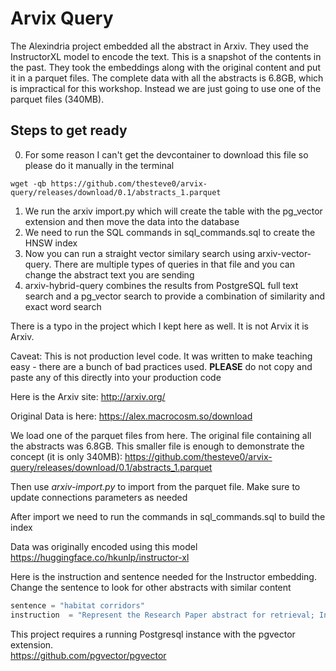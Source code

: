 # Arvix Query
The Alexindria project embedded all the abstract in Arxiv. They used the InstructorXL model to encode the text. This is a snapshot of the contents in the past.
They took the embeddings along with the original content and put it in a parquet files. The complete data with all the abstracts is 6.8GB, which is impractical 
for this workshop. Instead we are just going to use one of the parquet files (340MB).

## Steps to get ready
0. For some reason I can't get the devcontainer to download this file so please do it manually in the terminal
```
wget -qb https://github.com/thesteve0/arvix-query/releases/download/0.1/abstracts_1.parquet​
```
1. We run the arxiv import.py which will create the table with the pg_vector extension and then move the data into the database
2. We need to run the SQL commands in sql_commands.sql to create the HNSW index
3. Now you can run a straight vector similary search using arxiv-vector-query. There are multiple types of queries in that file and you can change the abstract text you are sending
4. arxiv-hybrid-query combines the results from PostgreSQL full text search and a pg_vector search to provide a combination of similarity and exact word search 


There is a typo in the project which I kept here as well. It is not Arvix it is Arxiv. 

Caveat: This is not production level code. It was written to make teaching easy - there are a bunch of bad practices 
used. **PLEASE** do not copy and paste any of this directly into your production code

Here is the Arxiv site:
http://arxiv.org/

Original Data is here:
https://alex.macrocosm.so/download

We load one of the parquet files from here. The original file containing all the abstracts was 6.8GB. This smaller file is 
enough to demonstrate the concept (it is only 340MB):
https://github.com/thesteve0/arvix-query/releases/download/0.1/abstracts_1.parquet

Then use *arxiv-import.py* to import from the parquet file. Make sure to update connections parameters as needed

After import we need to run the commands in sql_commands.sql to build the index

Data was originally encoded using this model
https://huggingface.co/hkunlp/instructor-xl

Here is the instruction and sentence needed for the Instructor embedding. Change the sentence to look for other abstracts
with similar content



```python
sentence = "habitat corridors"
instruction  = "Represent the Research Paper abstract for retrieval; Input:"
```

This project requires a running Postgresql instance with the pgvector extension.  
https://github.com/pgvector/pgvector

